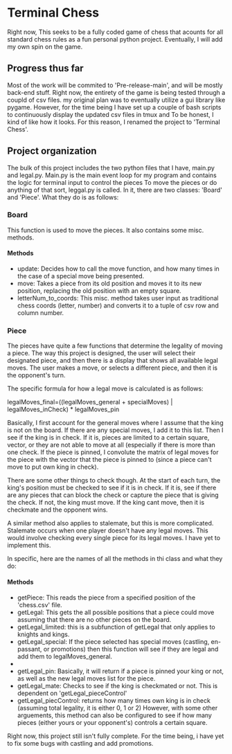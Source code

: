 # Terminal Chess
Right now, This seeks to be a fully coded game of chess that acounts for all standard chess rules as a fun personal python project. Eventually, I will add my own spin on the game.

## Progress thus far
Most of the work will be commited to 'Pre-release-main', and will be mostly back-end stuff. Right now, the entirety of the game is being tested through a coupld of csv files. my original plan was to eventually utilize a gui library like pygame. However, for the time being I have set up a couple of bash scripts to continuously display the updated csv files in tmux and To be honest, I kind of like how it looks. For this reason, I renamed the project to 'Terminal Chess'. 

## Project organization
The bulk of this project includes the two python files that I have, main.py and legal.py. Main.py is the main event loop for my program and contains the logic for terminal input to control the pieces To move the pieces or do anything of that sort, leggal.py is called. In it, there are two classes: 'Board' and 'Piece'. What they do is as follows:

### Board
This function is used to move the pieces. It also contains some misc. methods.
#### Methods
* update: Decides how to call the move function, and how many times in the case of a special move being presented.
* move: Takes a piece from its old position and moves it to its new position, replacing the old position with an empty square.
* letterNum_to_coords: This misc. method takes user input as traditional chess coords (letter, number) and converts it to a tuple of csv row and column number.


### Piece
The pieces have quite a few functions that determine the legality of moving a piece. The way this project is designed, the user will select their designated piece, and then there is a display that shows all available legal moves. The user makes a move, or selects a different piece, and then it is the opponent's turn.

The specific formula for how a legal move is calculated is as follows:

legalMoves_final=((legalMoves_general + specialMoves) | legalMoves_inCheck) * legalMoves_pin

Basically, I first account for the general moves where I assume that the king is not on the board. If there are any special moves, I add it to this list. Then I see if the king is in check. If it is, pieces are limited to a certain square, vector, or they are not able to move at all (especially if there is more than one check. If the piece is pinned, I convolute the matrix of legal moves for the piece with the vector that the piece is pinned to (since a piece can't move to put own king in check).

There are some other things to check though. At the start of each turn, the king's position must be checked to see if it is in check. If it is, see if there are any pieces that can block the check or capture the piece that is giving the check. If not, the king must move. If the king cant move, then it is checkmate and the opponent wins.

A similar method also applies to stalemate, but this is more complicated. Stalemate occurs when one player doesn't have any legal moves. This would involve checking every single piece for its legal moves. I have yet to implement this.

In specific, here are the names of all the methods in thi class and what they do:
#### Methods
* getPiece: This reads the piece from a specified position of the 'chess.csv' file.
* getLegal: This gets the all possible positions that a piece could move assuming that there are no other pieces on the board.
* getLegal_limited: this is a subfunction of getLegal that only applies to knights and kings.
* getLegal_special: If the piece selected has special moves (castling, en-passant, or promotions) then this function will see if they are legal and add them to legalMoves_general.
* 
* getLegal_pin: Basically, it will return if a piece is pinned your king or not, as well as the new legal moves list for the piece.
* getLegal_mate: Checks to see if the king is checkmated or not. This is dependent on 'getLegal_pieceControl'
* getLegal_piecControl: returns how many times own king is in check (assuming total legality, it is either 0, 1 or 2) However, with some other arguements, this method can also be configured to see if how many pieces (either yours or your opponent's) controls a certain square.

Right now, this project still isn't fully complete. For the time being, i have yet to fix some bugs with castling and add promotions.
